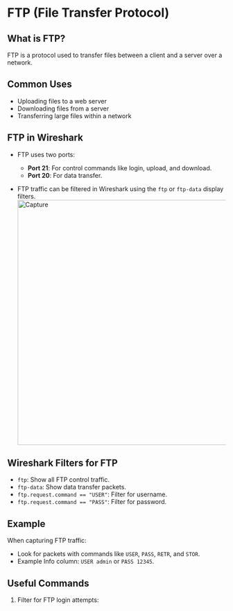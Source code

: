 # FTP (File Transfer Protocol)

## What is FTP?
FTP is a protocol used to transfer files between a client and a server over a network.

## Common Uses
- Uploading files to a web server
- Downloading files from a server
- Transferring large files within a network

## FTP in Wireshark
- FTP uses two ports:
  - **Port 21**: For control commands like login, upload, and download.
  - **Port 20**: For data transfer.

- FTP traffic can be filtered in Wireshark using the `ftp` or `ftp-data` display filters.<img width="564" alt="Capture" src="https://github.com/user-attachments/assets/49f3d675-9b71-42d1-996a-0bbf3409b95f">


## Wireshark Filters for FTP
- `ftp`: Show all FTP control traffic.
- `ftp-data`: Show data transfer packets.
- `ftp.request.command == "USER"`: Filter for username.
- `ftp.request.command == "PASS"`: Filter for password.

## Example
When capturing FTP traffic:
- Look for packets with commands like `USER`, `PASS`, `RETR`, and `STOR`.
- Example Info column: `USER admin` or `PASS 12345`.

## Useful Commands
1. Filter for FTP login attempts:
